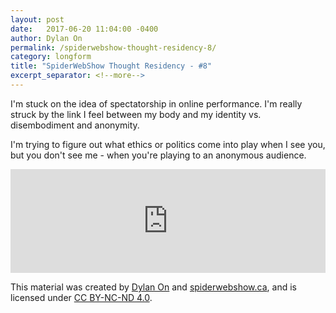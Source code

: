 ```yaml
---
layout: post
date:   2017-06-20 11:04:00 -0400
author: Dylan On
permalink: /spiderwebshow-thought-residency-8/
category: longform
title: "SpiderWebShow Thought Residency - #8"
excerpt_separator: <!--more-->
---
```


I'm stuck on the idea of spectatorship in online performance. I'm really struck by the link I feel between my body and my identity vs. disembodiment and anonymity.

I'm trying to figure out what ethics or politics come into play when I see you, but you don't see me - when you're playing to an anonymous audience.

<!--more-->

<iframe width="100%" height="166" scrolling="no" frameborder="no" src="https://w.soundcloud.com/player/?url=https%3A//api.soundcloud.com/tracks/329001482&amp;color=ff5500&amp;auto_play=false&amp;hide_related=false&amp;show_comments=true&amp;show_user=true&amp;show_reposts=false"></iframe>

<p class="small">
  This material was created by <a href="https://dylanon.com/">Dylan On</a> and <a href="https://spiderwebshow.ca/">spiderwebshow.ca</a>, 
  and is licensed under <a href="https://creativecommons.org/licenses/by-nc-nd/4.0/">CC BY-NC-ND 4.0</a>.
</p>